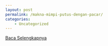 ```yaml
---
layout: post
permalink: /makna-mimpi-putus-dengan-pacar/
categories:
    - Uncategorized
---
```


[Baca Selengkapnya](/07)
